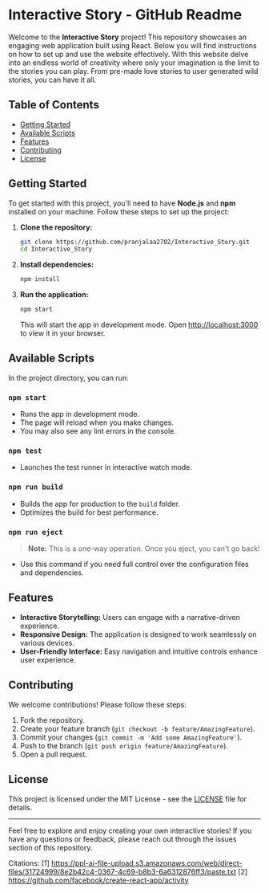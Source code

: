 # Interactive Story - GitHub Readme

Welcome to the **Interactive Story** project! This repository showcases an engaging web application built using React. Below you will find instructions on how to set up and use the website effectively. With this website delve into an endless world of creativity where only your imagination is the limit to the stories you can play. From pre-made love stories to user generated wild stories, you can have it all.

## Table of Contents

- [Getting Started](#getting-started)
- [Available Scripts](#available-scripts)
- [Features](#features)
- [Contributing](#contributing)
- [License](#license)

## Getting Started

To get started with this project, you'll need to have **Node.js** and **npm** installed on your machine. Follow these steps to set up the project:

1. **Clone the repository:**
   ```bash
   git clone https://github.com/pranjalaa2702/Interactive_Story.git
   cd Interactive_Story
   ```

2. **Install dependencies:**
   ```bash
   npm install
   ```

3. **Run the application:**
   ```bash
   npm start
   ```
   This will start the app in development mode. Open [http://localhost:3000](http://localhost:3000) to view it in your browser.

## Available Scripts

In the project directory, you can run:

### `npm start`

- Runs the app in development mode.
- The page will reload when you make changes.
- You may also see any lint errors in the console.

### `npm test`

- Launches the test runner in interactive watch mode.

### `npm run build`

- Builds the app for production to the `build` folder.
- Optimizes the build for best performance.

### `npm run eject`

> **Note:** This is a one-way operation. Once you eject, you can't go back!

- Use this command if you need full control over the configuration files and dependencies.

## Features

- **Interactive Storytelling:** Users can engage with a narrative-driven experience.
- **Responsive Design:** The application is designed to work seamlessly on various devices.
- **User-Friendly Interface:** Easy navigation and intuitive controls enhance user experience.

## Contributing

We welcome contributions! Please follow these steps:

1. Fork the repository.
2. Create your feature branch (`git checkout -b feature/AmazingFeature`).
3. Commit your changes (`git commit -m 'Add some AmazingFeature'`).
4. Push to the branch (`git push origin feature/AmazingFeature`).
5. Open a pull request.

## License

This project is licensed under the MIT License - see the [LICENSE](LICENSE) file for details.

---

Feel free to explore and enjoy creating your own interactive stories! If you have any questions or feedback, please reach out through the issues section of this repository.

Citations:
[1] https://ppl-ai-file-upload.s3.amazonaws.com/web/direct-files/31724999/8e2b42c4-0367-4c69-b8b3-6a6312876ff3/paste.txt
[2] https://github.com/facebook/create-react-app/activity
